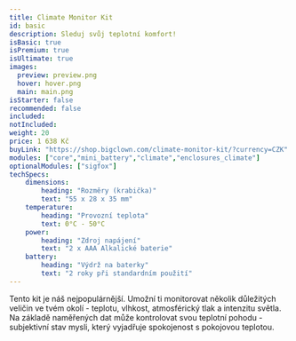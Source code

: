 ```yaml
---
title: Climate Monitor Kit
id: basic
description: Sleduj svůj teplotní komfort!
isBasic: true
isPremium: true
isUltimate: true
images:
  preview: preview.png
  hover: hover.png
  main: main.png
isStarter: false
recommended: false
included:
notIncluded:
weight: 20
price: 1 638 Kč
buyLink: "https://shop.bigclown.com/climate-monitor-kit/?currency=CZK"
modules: ["core","mini_battery","climate","enclosures_climate"]
optionalModules: ["sigfox"]
techSpecs:
    dimensions:
        heading: "Rozměry (krabička)"
        text: "55 x 28 x 35 mm"
    temperature:
        heading: "Provozní teplota"
        text: 0°C - 50°C
    power:
        heading: "Zdroj napájení"
        text: "2 x AAA Alkalické baterie"
    battery:
        heading: "Výdrž na baterky"
        text: "2 roky při standardním použití"
---
```


Tento kit je náš nejpopulárnější. Umožní ti monitorovat několik důležitých veličin ve tvém okolí - teplotu, vlhkost, atmosférický tlak a intenzitu světla. Na základě naměřených dat může kontrolovat svou teplotní pohodu - subjektivní stav mysli, který vyjadřuje spokojenost s pokojovou teplotou.
